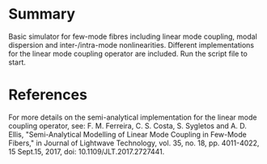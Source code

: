 # Summary
Basic simulator for few-mode fibres including linear mode coupling, modal dispersion and inter-/intra-mode nonlinearities. Different implementations for the linear mode coupling operator are included. Run the script file to start.

# References
For more details on the semi-analytical implementation for the linear mode coupling operator, see:
F. M. Ferreira, C. S. Costa, S. Sygletos and A. D. Ellis, "Semi-Analytical Modelling of Linear Mode Coupling in Few-Mode Fibers," in Journal of Lightwave Technology, vol. 35, no. 18, pp. 4011-4022, 15 Sept.15, 2017, doi: 10.1109/JLT.2017.2727441.
